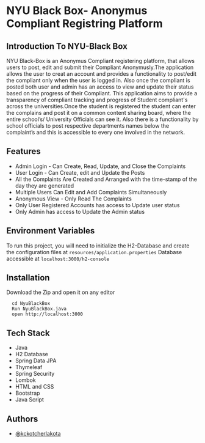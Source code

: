 
# NYU Black Box- Anonymus Compliant Registring Platform




## Introduction To NYU-Black Box

NYU Black-Box is an Anonymus Compliant registering platform, that allows users to post, edit and submit their Compliant Anonymusly.The application allows the user to creat an account and provides a functionality to post/edit the compliant only when the user is logged in. Also once the compliant is posted both user and admin has an access to view and update their status based on the progress of their Compliant. This application aims to provide a transparency of compliant tracking and progress of Student compliant's across the universities.Once the student is registered the student can enter
the complains and post it on a common content sharing board, where the entire school’s/
University Officials can see it. Also there is a functionality by school officials to post respective
departments names below the complaint’s and this is accessible to every one involved in the
network.



## Features

- Admin Login - Can Create, Read, Update, and Close the Complaints
- User Login - Can Create, edit and Update the Posts
- All the Complaints Are Created and Arranged with the time-stamp of the day they are generated 
- Multiple Users Can Edit and Add Complaints Simultaneously 
- Anonymous View - Only Read The Complaints 
- Only User Registered Accounts has access to Update user status 
- Only Admin has access to Update the Admin status




## Environment Variables

To run this project, you will need to initialize the H2-Database and create the configuration files at 
`resources/application.properties`
Database accessible at 
`localhost:3000/h2-console`



## Installation

Download the Zip and open it on any editor

```
  cd NyuBlackBox
  Run NyuBlackBox.java
  open http://localhost:3000
```
    
## Tech Stack

- Java
- H2 Database
- Spring Data JPA
- Thymeleaf
- Spring Security
- Lombok
- HTML and CSS
- Bootstrap
- Java Script


## Authors

- [@kckotcherlakota](https://github.com/kckotcherlakota)

